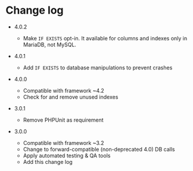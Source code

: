 # Change log

* 4.0.2
    * Make `IF EXISTS` opt-in. It available for columns and indexes only in MariaDB, not MySQL.

* 4.0.1
    * Add `IF EXISTS` to database manipulations to prevent crashes

* 4.0.0
    * Compatible with framework ~4.2
    * Check for and remove unused indexes

* 3.0.1
    * Remove PHPUnit as requirement

* 3.0.0
    * Compatible with framework ~3.2
    * Change to forward-compatible (non-deprecated 4.0) DB calls
    * Apply automated testing & QA tools
    * Add this change log
